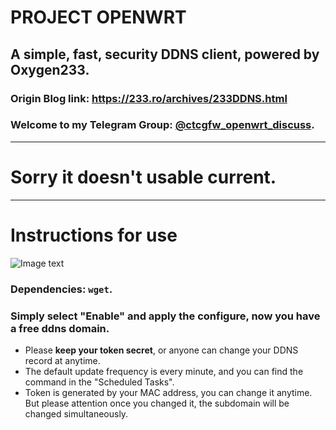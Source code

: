 # PROJECT OPENWRT
## A simple, fast, security DDNS client, powered by Oxygen233.
### Origin Blog link: https://233.ro/archives/233DDNS.html

### Welcome to my Telegram Group: [@ctcgfw\_openwrt\_discuss](https://t.me/ctcgfw\_openwrt\_discuss).
- - -
# Sorry it doesn't usable current.
- - -
# Instructions for use
![Image text](https://raw.githubusercontent.com/project-openwrt/luci-app-233ddns/master/view.png)
### Dependencies: `wget`.
### Simply select "Enable" and apply the configure, now you have a free ddns domain.
- Please **keep your token secret**, or anyone can change your DDNS record at anytime.
- The default update frequency is every minute, and you can find the command in the "Scheduled Tasks".
- Token is generated by your MAC address, you can change it anytime.<br/>
But please attention once you changed it, the subdomain will be changed simultaneously.
